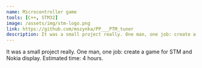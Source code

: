 ```yaml
---
name: Microcontroller game
tools: [C++, STM32]
image: /assets/img/stm-logo.png
link: https://github.com/mszynka/PP___PTM_tuner
description: It was a small project really. One man, one job: create a game for STM and Nokia display. Estimated time: 4 hours.
---
```


It was a small project really. One man, one job: create a game for STM and Nokia display. Estimated time: 4 hours.
